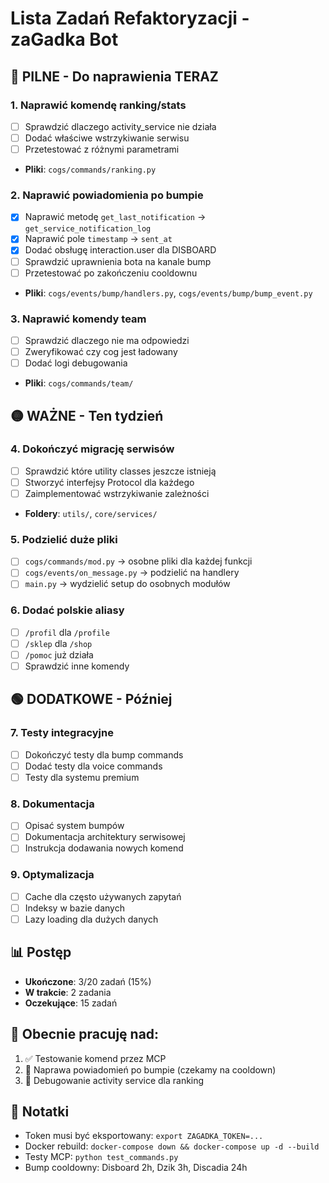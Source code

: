 # Lista Zadań Refaktoryzacji - zaGadka Bot

## 🔴 PILNE - Do naprawienia TERAZ

### 1. Naprawić komendę ranking/stats
- [ ] Sprawdzić dlaczego activity_service nie działa
- [ ] Dodać właściwe wstrzykiwanie serwisu
- [ ] Przetestować z różnymi parametrami
- **Pliki**: `cogs/commands/ranking.py`

### 2. Naprawić powiadomienia po bumpie
- [x] Naprawić metodę `get_last_notification` → `get_service_notification_log`
- [x] Naprawić pole `timestamp` → `sent_at`
- [x] Dodać obsługę interaction.user dla DISBOARD
- [ ] Sprawdzić uprawnienia bota na kanale bump
- [ ] Przetestować po zakończeniu cooldownu
- **Pliki**: `cogs/events/bump/handlers.py`, `cogs/events/bump/bump_event.py`

### 3. Naprawić komendy team
- [ ] Sprawdzić dlaczego nie ma odpowiedzi
- [ ] Zweryfikować czy cog jest ładowany
- [ ] Dodać logi debugowania
- **Pliki**: `cogs/commands/team/`

## 🟡 WAŻNE - Ten tydzień

### 4. Dokończyć migrację serwisów
- [ ] Sprawdzić które utility classes jeszcze istnieją
- [ ] Stworzyć interfejsy Protocol dla każdego
- [ ] Zaimplementować wstrzykiwanie zależności
- **Foldery**: `utils/`, `core/services/`

### 5. Podzielić duże pliki
- [ ] `cogs/commands/mod.py` → osobne pliki dla każdej funkcji
- [ ] `cogs/events/on_message.py` → podzielić na handlery
- [ ] `main.py` → wydzielić setup do osobnych modułów

### 6. Dodać polskie aliasy
- [ ] `/profil` dla `/profile`
- [ ] `/sklep` dla `/shop`
- [ ] `/pomoc` już działa
- [ ] Sprawdzić inne komendy

## 🟢 DODATKOWE - Później

### 7. Testy integracyjne
- [ ] Dokończyć testy dla bump commands
- [ ] Dodać testy dla voice commands
- [ ] Testy dla systemu premium

### 8. Dokumentacja
- [ ] Opisać system bumpów
- [ ] Dokumentacja architektury serwisowej
- [ ] Instrukcja dodawania nowych komend

### 9. Optymalizacja
- [ ] Cache dla często używanych zapytań
- [ ] Indeksy w bazie danych
- [ ] Lazy loading dla dużych danych

## 📊 Postęp

- **Ukończone**: 3/20 zadań (15%)
- **W trakcie**: 2 zadania
- **Oczekujące**: 15 zadań

## 🔧 Obecnie pracuję nad:
1. ✅ Testowanie komend przez MCP
2. 🔄 Naprawa powiadomień po bumpie (czekamy na cooldown)
3. 🔄 Debugowanie activity service dla ranking

## 📝 Notatki
- Token musi być eksportowany: `export ZAGADKA_TOKEN=...`
- Docker rebuild: `docker-compose down && docker-compose up -d --build`
- Testy MCP: `python test_commands.py`
- Bump cooldowny: Disboard 2h, Dzik 3h, Discadia 24h
